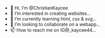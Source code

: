 - 👋 Hi, I’m @ChristianKaycee
- 👀 I’m interested in creating websites...
- 🌱 I’m currently learning html, css & svg...
- 💞️ I’m looking to collaborate on a webapp...
- 📫 How to reach me on IG@_kaycee44...

<!---
ChristianKaycee/ChristianKaycee is a ✨ special ✨ repository because its `README.md` (this file) appears on your GitHub profile.
You can click the Preview link to take a look at your changes.
--->
